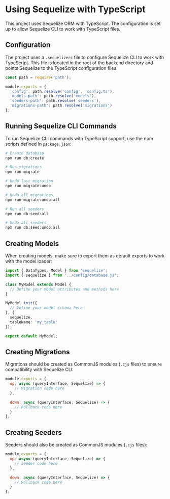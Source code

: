 # Using Sequelize with TypeScript

This project uses Sequelize ORM with TypeScript. The configuration is set up to allow Sequelize CLI to work with TypeScript files.

## Configuration

The project uses a `.sequelizerc` file to configure Sequelize CLI to work with TypeScript. This file is located in the root of the backend directory and points Sequelize to the TypeScript configuration files.

```javascript
const path = require('path');

module.exports = {
  'config': path.resolve('config', 'config.ts'),
  'models-path': path.resolve('models'),
  'seeders-path': path.resolve('seeders'),
  'migrations-path': path.resolve('migrations')
};
```

## Running Sequelize CLI Commands

To run Sequelize CLI commands with TypeScript support, use the npm scripts defined in `package.json`:

```bash
# Create database
npm run db:create

# Run migrations
npm run migrate

# Undo last migration
npm run migrate:undo

# Undo all migrations
npm run migrate:undo:all

# Run all seeders
npm run db:seed:all

# Undo all seeders
npm run db:seed:undo:all
```

## Creating Models

When creating models, make sure to export them as default exports to work with the model loader:

```typescript
import { DataTypes, Model } from 'sequelize';
import { sequelize } from '../config/database.js';

class MyModel extends Model {
  // Define your model attributes and methods here
}

MyModel.init({
  // Define your model schema here
}, {
  sequelize,
  tableName: 'my_table'
});

export default MyModel;
```

## Creating Migrations

Migrations should be created as CommonJS modules (`.cjs` files) to ensure compatibility with Sequelize CLI:

```javascript
module.exports = {
  up: async (queryInterface, Sequelize) => {
    // Migration code here
  },

  down: async (queryInterface, Sequelize) => {
    // Rollback code here
  }
};
```

## Creating Seeders

Seeders should also be created as CommonJS modules (`.cjs` files):

```javascript
module.exports = {
  up: async (queryInterface, Sequelize) => {
    // Seeder code here
  },

  down: async (queryInterface, Sequelize) => {
    // Rollback code here
  }
};
```